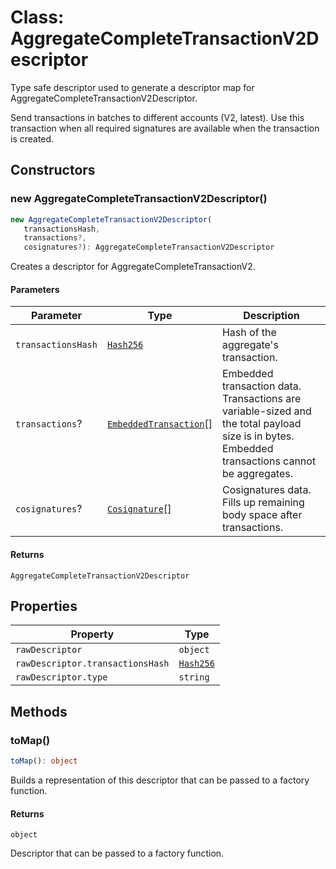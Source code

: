# Class: AggregateCompleteTransactionV2Descriptor

Type safe descriptor used to generate a descriptor map for AggregateCompleteTransactionV2Descriptor.

Send transactions in batches to different accounts (V2, latest).
Use this transaction when all required signatures are available when the transaction is created.

## Constructors

### new AggregateCompleteTransactionV2Descriptor()

```ts
new AggregateCompleteTransactionV2Descriptor(
   transactionsHash, 
   transactions?, 
   cosignatures?): AggregateCompleteTransactionV2Descriptor
```

Creates a descriptor for AggregateCompleteTransactionV2.

#### Parameters

| Parameter | Type | Description |
| ------ | ------ | ------ |
| `transactionsHash` | [`Hash256`](../../../../index/classes/Hash256.md) | Hash of the aggregate's transaction. |
| `transactions`? | [`EmbeddedTransaction`](../../models/classes/EmbeddedTransaction.md)[] | Embedded transaction data. Transactions are variable-sized and the total payload size is in bytes. Embedded transactions cannot be aggregates. |
| `cosignatures`? | [`Cosignature`](../../models/classes/Cosignature.md)[] | Cosignatures data. Fills up remaining body space after transactions. |

#### Returns

`AggregateCompleteTransactionV2Descriptor`

## Properties

| Property | Type |
| ------ | ------ |
| <a id="rawdescriptor"></a> `rawDescriptor` | `object` |
| `rawDescriptor.transactionsHash` | [`Hash256`](../../../../index/classes/Hash256.md) |
| `rawDescriptor.type` | `string` |

## Methods

### toMap()

```ts
toMap(): object
```

Builds a representation of this descriptor that can be passed to a factory function.

#### Returns

`object`

Descriptor that can be passed to a factory function.
